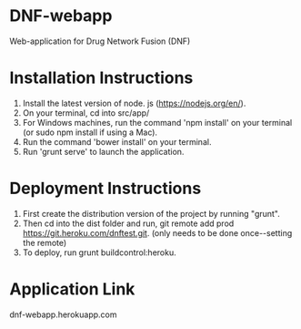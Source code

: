 # DNF-webapp
Web-application for Drug Network Fusion (DNF)


# Installation Instructions
1. Install the latest version of node. js (https://nodejs.org/en/).
2. On your terminal, cd into src/app/
3. For Windows machines, run the command 'npm install' on your terminal (or sudo npm install if using a Mac). 
4. Run the command 'bower install' on your terminal.
5. Run 'grunt serve' to launch the application. 

# Deployment Instructions
1. First create the distribution version of the project by running "grunt". 
2. Then cd into the dist folder and run, git remote add prod https://git.heroku.com/dnftest.git. (only needs to be done once--setting the remote) 
3. To deploy, run grunt buildcontrol:heroku.

# Application Link
dnf-webapp.herokuapp.com
